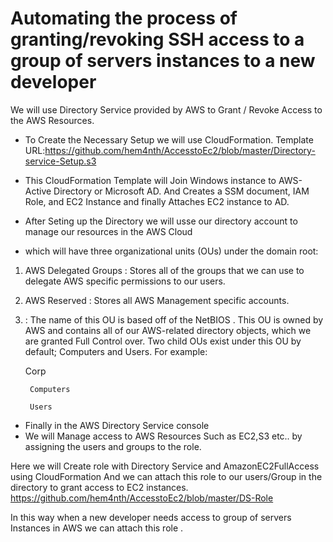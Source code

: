 # Automating the process of granting/revoking SSH access to a group of servers instances to a new developer

We will use Directory Service provided by AWS to Grant / Revoke Access to the AWS Resources.

* To Create the Necessary Setup we will use CloudFormation.
Template URL:https://github.com/hem4nth/AccesstoEc2/blob/master/Directory-service-Setup.s3

* This CloudFormation Template will Join Windows instance to AWS-Active Directory or Microsoft AD. 
And Creates a SSM document, IAM Role, and EC2 Instance and finally Attaches EC2 instance to AD.

* After Seting up the Directory we will usse our directory account to manage our resources in the AWS Cloud

* which will have three organizational units (OUs) under the domain root:

1. AWS Delegated Groups : Stores all of the groups that we can use to delegate AWS specific permissions to our users. 
2. AWS Reserved  : Stores all AWS Management specific accounts.
3. <ourdomainname> : The name of this OU is based off of the NetBIOS . This OU is owned by AWS and contains all of our AWS-related directory objects, which we are granted Full Control over. Two child OUs exist under this OU by default; Computers and Users. For example:

    Corp

        Computers

        Users


* Finally in the  AWS Directory Service console
 * We will Manage access to AWS Resources Such as EC2,S3 etc.. by assigning the users and groups to the role. 

 Here we will Create role with  Directory Service and AmazonEC2FullAccess using CloudFormation
 And we can attach this role to our users/Group in the directory to grant access to EC2 instances.
 https://github.com/hem4nth/AccesstoEc2/blob/master/DS-Role
 
 In this way when a new developer needs access to group of servers Instances in AWS we can attach this role .
 
 
 
